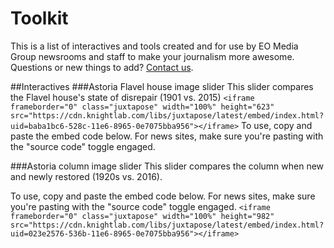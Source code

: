 # Toolkit
This is a list of interactives and tools created and for use by EO Media Group newsrooms and staff to make your journalism more awesome. Questions or new things to add? [Contact us](mailto:online@eomediagroup.com). 

##Interactives
###Astoria Flavel house image slider
This slider compares the Flavel house's state of disrepair (1901 vs. 2015)
```<iframe frameborder="0" class="juxtapose" width="100%" height="623" src="https://cdn.knightlab.com/libs/juxtapose/latest/embed/index.html?uid=baba1bc6-528c-11e6-8965-0e7075bba956"></iframe>```
To use, copy and paste the embed code below. For news sites, make sure you're pasting with the "source code" toggle engaged.

###Astoria column image slider
This slider compares the column when new and newly restored (1920s vs. 2016).

To use, copy and paste the embed code below. For news sites, make sure you're pasting with the "source code" toggle engaged.
```<iframe frameborder="0" class="juxtapose" width="100%" height="982" src="https://cdn.knightlab.com/libs/juxtapose/latest/embed/index.html?uid=023e2576-536b-11e6-8965-0e7075bba956"></iframe>```


